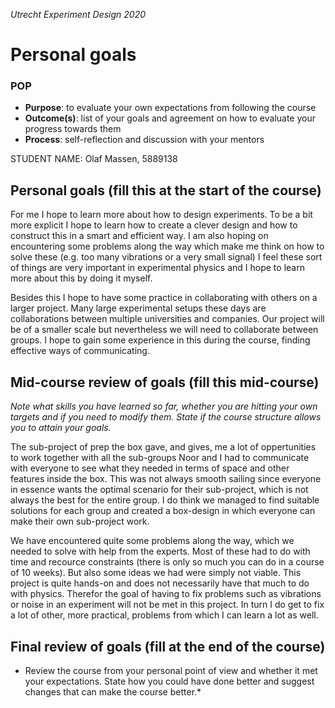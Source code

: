 *Utrecht Experiment Design 2020*

# Personal goals

### POP

+ **Purpose**: to evaluate your own expectations from following the course
+ **Outcome(s)**: list of your goals and agreement on how to evaluate your progress towards them
+ **Process**: self-reflection and discussion with your mentors

STUDENT NAME: Olaf Massen, 5889138

## Personal goals (fill this at the start of the course)

For me I hope to learn more about how to design experiments.
To be a bit more explicit I hope to learn how to create a clever design and how to construct this in a smart and efficient way.
I am also hoping on encountering some problems along the way which make me think on how to solve these
(e.g. too many vibrations or a very small signal) I feel these sort of things are very important
in experimental physics and I hope to learn more about this by doing it myself.

Besides this I hope to have some practice in collaborating with others on a larger project. Many large
experimental setups these days are collaborations between multiple universities and companies. Our project
will be of a smaller scale but nevertheless we will need to collaborate between groups. I hope to gain some
experience in this during the course, finding effective ways of communicating.


## Mid-course review of goals (fill this mid-course)
*Note what skills you have learned so far, whether you are hitting your own targets and if you need to modify them.
State if the course structure allows you to attain your goals.*

The sub-project of prep the box gave, and gives, me a lot of oppertunities to work together with all the sub-groups
Noor and I had to communicate with everyone to see what they needed in terms of space and other features inside the box.
This was not always smooth sailing since everyone in essence wants the optimal scenario for their sub-project, which is not always the best for the entire group.
I do think we managed to find suitable solutions for each group and created a box-design in which everyone can make their own sub-project work.

We have encountered quite some problems along the way, which we needed to solve with help from the experts.
Most of these had to do with time and recource constraints (there is only so much you can do in a course of 10 weeks).
But also some ideas we had were simply not viable. This project is quite hands-on and does not necessarily have that much to do with physics.
Therefor the goal of having to fix problems such as vibrations or noise in an experiment will not be met in this project. 
In turn I do get to fix a lot of other, more practical, problems from which I can learn a lot as well.


## Final review of goals (fill at the end of the course)
* Review the course from your personal point of view and whether it met your expectations. State how you could have done better and suggest changes that can make the course better.* 
